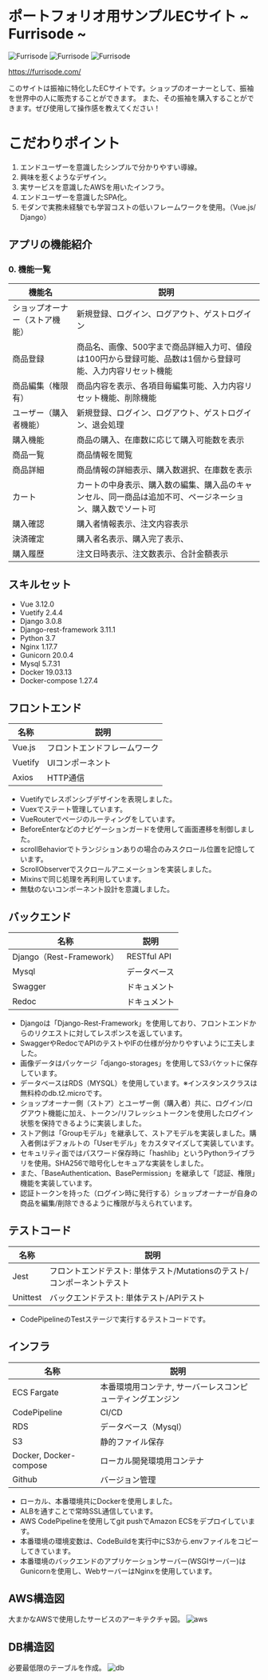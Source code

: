 # ポートフォリオ用サンプルECサイト ~ Furrisode ~ 

![Furrisode](https://img.shields.io/github/issues/ken-1200/django-vue-app) ![Furrisode](https://img.shields.io/github/forks/ken-1200/django-vue-app) ![Furrisode](https://img.shields.io/github/stars/ken-1200/django-vue-app)

<https://furrisode.com/>

このサイトは振袖に特化したECサイトです。ショップのオーナーとして、振袖を世界中の人に販売することができます。
また、その振袖を購入することができます。ぜび使用して操作感を教えてください！

# こだわりポイント
1. エンドユーザーを意識したシンプルで分かりやすい導線。
2. 興味を惹くようなデザイン。
3. 実サービスを意識したAWSを用いたインフラ。
4. エンドユーザーを意識したSPA化。
5. モダンで実務未経験でも学習コストの低いフレームワークを使用。（Vue.js/ Django）

## アプリの機能紹介
### 0. 機能一覧
| 機能名 | 説明 |
| ---- | ---- |
| ショップオーナー（ストア機能） | 新規登録、ログイン、ログアウト、ゲストログイン |
| 商品登録 | 商品名、画像、500字まで商品詳細入力可、値段は100円から登録可能、品数は1個から登録可能、入力内容リセット機能 |
| 商品編集（権限有） | 商品内容を表示、各項目毎編集可能、入力内容リセット機能、削除機能 |
| ユーザー（購入者機能） | 新規登録、ログイン、ログアウト、ゲストログイン、退会処理 |
| 購入機能 | 商品の購入、在庫数に応じて購入可能数を表示 |
| 商品一覧 | 商品情報を閲覧 |
| 商品詳細 | 商品情報の詳細表示、購入数選択、在庫数を表示 |
| カート | カートの中身表示、購入数の編集、購入品のキャンセル、同一商品は追加不可、ページネーション、購入数でソート可 |
| 購入確認 | 購入者情報表示、注文内容表示 |
| 決済確定 | 購入者名表示、購入完了表示、 |
| 購入履歴 | 注文日時表示、注文数表示、合計金額表示 |
## スキルセット
- Vue 3.12.0
- Vuetify 2.4.4
- Django 3.0.8
- Django-rest-framework 3.11.1
- Python 3.7
- Nginx 1.17.7
- Gunicorn 20.0.4
- Mysql 5.7.31
- Docker 19.03.13
- Docker-compose 1.27.4

## フロントエンド
| 名称 | 説明 |
| ---- | ---- |
| Vue.js | フロントエンドフレームワーク |
| Vuetify | UIコンポーネント |
| Axios | HTTP通信 |

- Vuetifyでレスポンシブデザインを表現しました。
- Vuexでステート管理しています。
- VueRouterでページのルーティングをしています。
- BeforeEnterなどのナビゲーションガードを使用して画面遷移を制御しました。
- scrollBehaviorでトランジションありの場合のみスクロール位置を記憶しています。
- ScrollObserverでスクロールアニメーションを実装しました。
- Mixinsで同じ処理を再利用しています。
- 無駄のないコンポーネント設計を意識しました。

## バックエンド
| 名称 | 説明 |
| ---- | ---- |
| Django（Rest-Framework） | RESTful API |
| Mysql | データベース |
| Swagger | ドキュメント |
| Redoc | ドキュメント |

- Djangoは「Django-Rest-Framework」を使用しており、フロントエンドからのリクエストに対してレスポンスを返しています。
- SwaggerやRedocでAPIのテストやIFの仕様が分かりやすいように工夫しました。
- 画像データはパッケージ「django-storages」を使用してS3バケットに保存しています。
- データベースはRDS（MYSQL）を使用しています。※インスタンスクラスは無料枠のdb.t2.microです。
- ショップオーナー側（ストア）とユーザー側（購入者）共に、ログイン/ログアウト機能に加え、トークン/リフレッシュトークンを使用したログイン状態を保持できるように実装しました。
- ストア側は「Groupモデル」を継承して、ストアモデルを実装しました。購入者側はデフォルトの「Userモデル」をカスタマイズして実装しています。
- セキュリティ面ではパスワード保存時に「hashlib」というPythonライブラリを使用。SHA256で暗号化しセキュアな実装をしました。
- また、「BaseAuthentication、BasePermission」を継承して「認証、権限」機能を実装しています。
- 認証トークンを持った（ログイン時に発行する）ショップオーナーが自身の商品を編集/削除できるように権限が与えられています。

## テストコード
| 名称 | 説明 |
| ---- | ---- |
| Jest | フロントエンドテスト: 単体テスト/Mutationsのテスト/コンポーネントテスト |
| Unittest | バックエンドテスト: 単体テスト/APIテスト |

- CodePipelineのTestステージで実行するテストコードです。

## インフラ
| 名称 | 説明 |
| ---- | ---- |
| ECS Fargate | 本番環境用コンテナ, サーバーレスコンピューティングエンジン |
| CodePipeline | CI/CD |
| RDS | データベース（Mysql） |
| S3 | 静的ファイル保存 |
| Docker, Docker-compose | ローカル開発環境用コンテナ |
| Github | バージョン管理 |

- ローカル、本番環境共にDockerを使用しました。
- ALBを通すことで常時SSL通信しています。
- AWS CodePipelineを使用してgit pushでAmazon ECSをデプロイしています。
- 本番環境の環境変数は、CodeBuildを実行中にS3から.envファイルをコピーしてきています。
- 本番環境のバックエンドのアプリケーションサーバー(WSGIサーバー)はGunicornを使用し、WebサーバーはNginxを使用しています。

## AWS構造図
大まかなAWSで使用したサービスのアーキテクチャ図。
![aws](https://django-vue-app-readme.s3-ap-northeast-1.amazonaws.com/django-vue-app-aws_ver1.2.png)

## DB構造図
必要最低限のテーブルを作成。
![db](https://django-vue-app-readme.s3-ap-northeast-1.amazonaws.com/db.png)
